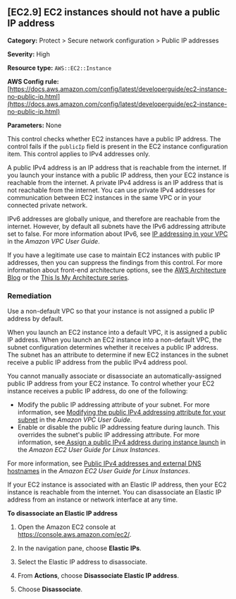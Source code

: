 ## \[EC2\.9\] EC2 instances should not have a public IP address

**Category:** Protect > Secure network configuration > Public IP addresses

**Severity:** High

**Resource type:** `AWS::EC2::Instance`

**AWS Config rule:** [https://docs.aws.amazon.com/config/latest/developerguide/ec2-instance-no-public-ip.html](https://docs.aws.amazon.com/config/latest/developerguide/ec2-instance-no-public-ip.html)

**Parameters:** None

This control checks whether EC2 instances have a public IP address\. The control fails if the `publicIp` field is present in the EC2 instance configuration item\. This control applies to IPv4 addresses only\. 

A public IPv4 address is an IP address that is reachable from the internet\. If you launch your instance with a public IP address, then your EC2 instance is reachable from the internet\. A private IPv4 address is an IP address that is not reachable from the internet\. You can use private IPv4 addresses for communication between EC2 instances in the same VPC or in your connected private network\.

IPv6 addresses are globally unique, and therefore are reachable from the internet\. However, by default all subnets have the IPv6 addressing attribute set to false\. For more information about IPv6, see [IP addressing in your VPC](https://docs.aws.amazon.com/vpc/latest/userguide/vpc-ip-addressing.html) in the *Amazon VPC User Guide*\.

If you have a legitimate use case to maintain EC2 instances with public IP addresses, then you can suppress the findings from this control\. For more information about front\-end architecture options, see the [AWS Architecture Blog](http://aws.amazon.com/blogs/architecture/) or the [This Is My Architecture series](http://aws.amazon.com/this-is-my-architecture/?tma.sort-by=item.additionalFields.airDate&tma.sort-order=desc&awsf.category=categories%23mobile)\.

### Remediation<a name="ec2-9-remediation"></a>

Use a non\-default VPC so that your instance is not assigned a public IP address by default\.

When you launch an EC2 instance into a default VPC, it is assigned a public IP address\. When you launch an EC2 instance into a non\-default VPC, the subnet configuration determines whether it receives a public IP address\. The subnet has an attribute to determine if new EC2 instances in the subnet receive a public IP address from the public IPv4 address pool\.

You cannot manually associate or disassociate an automatically\-assigned public IP address from your EC2 instance\. To control whether your EC2 instance receives a public IP address, do one of the following:
+ Modify the public IP addressing attribute of your subnet\. For more information, see [Modifying the public IPv4 addressing attribute for your subnet](https://docs.aws.amazon.com/vpc/latest/userguide/vpc-ip-addressing.html#subnet-public-ip) in the *Amazon VPC User Guide*\. 
+ Enable or disable the public IP addressing feature during launch\. This overrides the subnet's public IP addressing attribute\. For more information, see[ Assign a public IPv4 address during instance launch](https://docs.aws.amazon.com/AWSEC2/latest/UserGuide/using-instance-addressing.html#public-ip-addresses) in the *Amazon EC2 User Guide for Linux Instances*\.

For more information, see [Public IPv4 addresses and external DNS hostnames](https://docs.aws.amazon.com/AWSEC2/latest/UserGuide/using-instance-addressing.html#concepts-public-addresses) in the *Amazon EC2 User Guide for Linux Instances*\.

If your EC2 instance is associated with an Elastic IP address, then your EC2 instance is reachable from the internet\. You can disassociate an Elastic IP address from an instance or network interface at any time\.

**To disassociate an Elastic IP address**

1. Open the Amazon EC2 console at [https://console\.aws\.amazon\.com/ec2/](https://console.aws.amazon.com/ec2/)\.

1. In the navigation pane, choose **Elastic IPs**\.

1. Select the Elastic IP address to disassociate\.

1. From **Actions**, choose **Disassociate Elastic IP address**\.

1. Choose **Disassociate**\.

